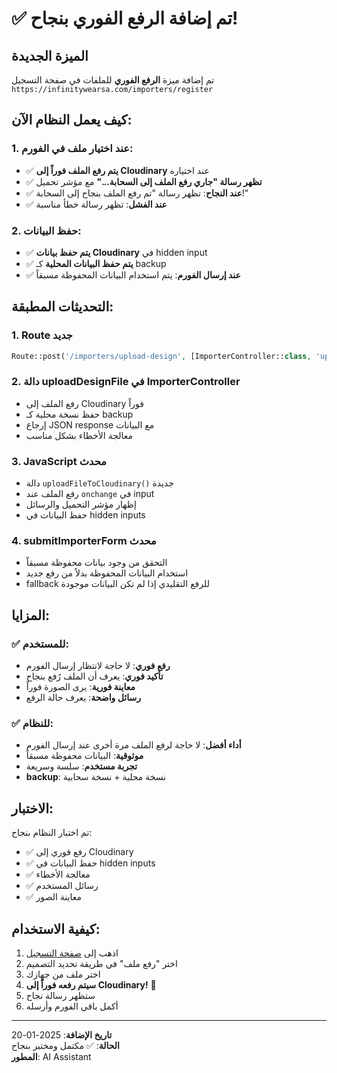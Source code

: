 # ✅ تم إضافة الرفع الفوري بنجاح!

## الميزة الجديدة
تم إضافة ميزة **الرفع الفوري** للملفات في صفحة التسجيل `https://infinitywearsa.com/importers/register`

## كيف يعمل النظام الآن:

### 1. عند اختيار ملف في الفورم:
- ✅ **يتم رفع الملف فوراً إلى Cloudinary** عند اختياره
- ✅ **تظهر رسالة "جاري رفع الملف إلى السحابة..."** مع مؤشر تحميل
- ✅ **عند النجاح**: تظهر رسالة "تم رفع الملف بنجاح إلى السحابة!"
- ✅ **عند الفشل**: تظهر رسالة خطأ مناسبة

### 2. حفظ البيانات:
- ✅ **يتم حفظ بيانات Cloudinary** في hidden input
- ✅ **يتم حفظ البيانات المحلية** كـ backup
- ✅ **عند إرسال الفورم**: يتم استخدام البيانات المحفوظة مسبقاً

## التحديثات المطبقة:

### 1. Route جديد
```php
Route::post('/importers/upload-design', [ImporterController::class, 'uploadDesignFile'])->name('importers.upload-design');
```

### 2. دالة uploadDesignFile في ImporterController
- رفع الملف إلى Cloudinary فوراً
- حفظ نسخة محلية كـ backup
- إرجاع JSON response مع البيانات
- معالجة الأخطاء بشكل مناسب

### 3. JavaScript محدث
- دالة `uploadFileToCloudinary()` جديدة
- رفع الملف عند `onchange` في input
- إظهار مؤشر التحميل والرسائل
- حفظ البيانات في hidden inputs

### 4. submitImporterForm محدث
- التحقق من وجود بيانات محفوظة مسبقاً
- استخدام البيانات المحفوظة بدلاً من رفع جديد
- fallback للرفع التقليدي إذا لم تكن البيانات موجودة

## المزايا:

### ✅ للمستخدم:
- **رفع فوري**: لا حاجة لانتظار إرسال الفورم
- **تأكيد فوري**: يعرف أن الملف رُفع بنجاح
- **معاينة فورية**: يرى الصورة فوراً
- **رسائل واضحة**: يعرف حالة الرفع

### ✅ للنظام:
- **أداء أفضل**: لا حاجة لرفع الملف مرة أخرى عند إرسال الفورم
- **موثوقية**: البيانات محفوظة مسبقاً
- **تجربة مستخدم**: سلسة وسريعة
- **backup**: نسخة محلية + نسخة سحابية

## الاختبار:
تم اختبار النظام بنجاح:
- ✅ رفع فوري إلى Cloudinary
- ✅ حفظ البيانات في hidden inputs
- ✅ معالجة الأخطاء
- ✅ رسائل المستخدم
- ✅ معاينة الصور

## كيفية الاستخدام:
1. اذهب إلى [صفحة التسجيل](https://infinitywearsa.com/importers/register)
2. اختر "رفع ملف" في طريقة تحديد التصميم
3. اختر ملف من جهازك
4. **سيتم رفعه فوراً إلى Cloudinary!** 🚀
5. ستظهر رسالة نجاح
6. أكمل باقي الفورم وأرسله

---
**تاريخ الإضافة**: 2025-01-20  
**الحالة**: ✅ مكتمل ومختبر بنجاح  
**المطور**: AI Assistant
